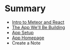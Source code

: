 # Summary

* [Intro to Meteor and React](intro_to_meteor_and_react.md)
* [The App We'll Be Building](the_app_well_be_building.md)
* [App Setup](app_setup.md)
* [App Homepage](app_homepage.md)
* Create a Note


